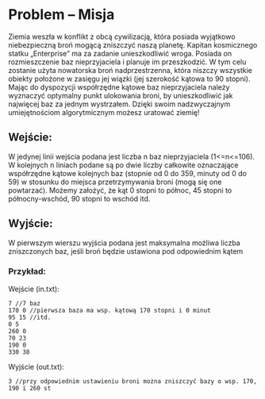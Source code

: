 # Problem – Misja
Ziemia weszła w konflikt z obcą cywilizacją, która posiada wyjątkowo niebezpieczną broń mogącą
zniszczyć naszą planetę. Kapitan kosmicznego statku „Enterprise” ma za zadanie unieszkodliwić
wroga. Posiada on rozmieszczenie baz nieprzyjaciela i planuje im przeszkodzić. W tym celu
zostanie użyta nowatorska broń nadprzestrzenna, która niszczy wszystkie obiekty położone w
zasięgu jej wiązki (jej szerokość kątowa to 90 stopni). Mając do dyspozycji współrzędne kątowe
baz nieprzyjaciela należy wyznaczyć optymalny punkt ulokowania broni, by unieszkodliwić jak
najwięcej baz za jednym wystrzałem. Dzięki swoim nadzwyczajnym umiejętnościom
algorytmicznym możesz uratować ziemię!
## Wejście:
W jedynej linii wejścia podana jest liczba n baz nieprzyjaciela (1<=n<=106). W kolejnych n liniach
podane są po dwie liczby całkowite oznaczające współrzędne kątowe kolejnych baz (stopnie od 0
do 359, minuty od 0 do 59) w stosunku do miejsca przetrzymywania broni (mogą się one
powtarzać). Możemy założyć, że kąt 0 stopni to północ, 45 stopni to północny-wschód, 90 stopni to
wschód itd.

## Wyjście:
W pierwszym wierszu wyjścia podana jest maksymalna możliwa liczba zniszczonych baz, jeśli
broń będzie ustawiona pod odpowiednim kątem 

### Przykład:
Wejście (in.txt):
```
7 //7 baz
170 0 //pierwsza baza ma wsp. kątową 170 stopni i 0 minut
95 15 //itd.
0 5
260 0
70 23
190 0
330 38
```
Wyjście (out.txt):
```
3 //przy odpowiednim ustawieniu broni można zniszczyć bazy o wsp. 170, 190 i 260 st
```
